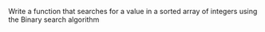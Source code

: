 Write a function that searches for a value in a sorted array of integers using the Binary search algorithm 
